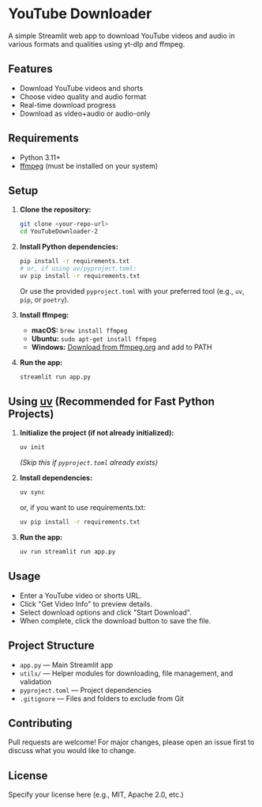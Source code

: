 # YouTube Downloader

A simple Streamlit web app to download YouTube videos and audio in various formats and qualities using yt-dlp and ffmpeg.

## Features
- Download YouTube videos and shorts
- Choose video quality and audio format
- Real-time download progress
- Download as video+audio or audio-only

## Requirements
- Python 3.11+
- [ffmpeg](https://ffmpeg.org/) (must be installed on your system)

## Setup

1. **Clone the repository:**
   ```sh
   git clone <your-repo-url>
   cd YouTubeDownloader-2
   ```
2. **Install Python dependencies:**
   ```sh
   pip install -r requirements.txt
   # or, if using uv/pyproject.toml:
   uv pip install -r requirements.txt
   ```
   Or use the provided `pyproject.toml` with your preferred tool (e.g., `uv`, `pip`, or `poetry`).

3. **Install ffmpeg:**
   - **macOS:** `brew install ffmpeg`
   - **Ubuntu:** `sudo apt-get install ffmpeg`
   - **Windows:** [Download from ffmpeg.org](https://ffmpeg.org/download.html) and add to PATH

4. **Run the app:**
   ```sh
   streamlit run app.py
   ```

## Using [uv](https://github.com/astral-sh/uv) (Recommended for Fast Python Projects)

1. **Initialize the project (if not already initialized):**
   ```sh
   uv init
   ```
   *(Skip this if `pyproject.toml` already exists)*

2. **Install dependencies:**
   ```sh
   uv sync
   ```
   or, if you want to use requirements.txt:
   ```sh
   uv pip install -r requirements.txt
   ```

3. **Run the app:**
   ```sh
   uv run streamlit run app.py
   ```

## Usage
- Enter a YouTube video or shorts URL.
- Click "Get Video Info" to preview details.
- Select download options and click "Start Download".
- When complete, click the download button to save the file.

## Project Structure
- `app.py` — Main Streamlit app
- `utils/` — Helper modules for downloading, file management, and validation
- `pyproject.toml` — Project dependencies
- `.gitignore` — Files and folders to exclude from Git

## Contributing
Pull requests are welcome! For major changes, please open an issue first to discuss what you would like to change.

## License
Specify your license here (e.g., MIT, Apache 2.0, etc.) 